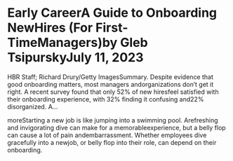 # Early CareerA Guide to Onboarding NewHires (For First-TimeManagers)by Gleb TsipurskyJuly 11, 2023

HBR Staff; Richard Drury/Getty ImagesSummary. Despite evidence that good onboarding matters, most managers andorganizations don’t get it right. A recent survey found that only 52% of new hiresfeel satisfied with their onboarding experience, with 32% finding it confusing and22% disorganized. A...

moreStarting a new job is like jumping into a swimming pool. Arefreshing and invigorating dive can make for a memorableexperience, but a belly flop can cause a lot of pain andembarrassment. Whether employees dive gracefully into a newjob, or belly flop into their role, can depend on their onboarding.